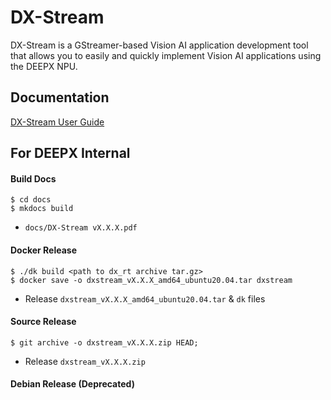 # DX-Stream

DX-Stream is a GStreamer-based Vision AI application development tool that allows you to easily and quickly implement Vision AI applications using the DEEPX NPU.

## Documentation

[DX-Stream User Guide](./docs/source/overview.md)

## For DEEPX Internal 

#### Build Docs

```
$ cd docs
$ mkdocs build
```
- `docs/DX-Stream vX.X.X.pdf` 

#### Docker Release

```
$ ./dk build <path to dx_rt archive tar.gz>
$ docker save -o dxstream_vX.X.X_amd64_ubuntu20.04.tar dxstream
```
- Release `dxstream_vX.X.X_amd64_ubuntu20.04.tar` & `dk` files

#### Source Release 

```
$ git archive -o dxstream_vX.X.X.zip HEAD;

```
- Release `dxstream_vX.X.X.zip` 

#### Debian Release (Deprecated)
